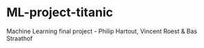 # ML-project-titanic
Machine Learning final project - Philip Hartout, Vincent Roest &amp; Bas Straathof
